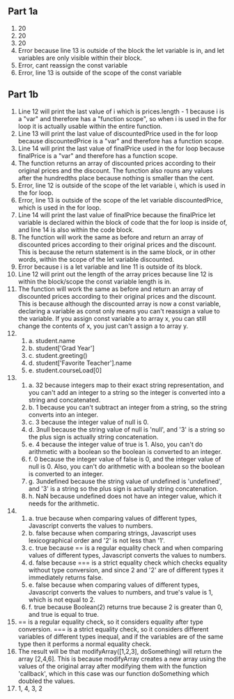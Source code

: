 ## Part 1a
1. 20
2. 20
3. 20
4. Error because line 13 is outside of the block the let variable is in, and let variables are only visible within their block.
5. Error, cant reassign the const variable
6. Error, line 13 is outside of the scope of the const variable

## Part 1b
1. Line 12 will print the last value of i which is prices.length - 1 because i is a "var" and therefore has a "function scope", so when i is used in the for loop it is actually usable within the entire function.
2. Line 13 will print the last value of discountedPrice used in the for loop because discountedPrice is a "var" and therefore has a function scope.
3. Line 14 will print the last value of finalPrice used in the for loop because finalPrice is a "var" and therefore has a function scope.
4. The function returns an array of discounted prices according to their original prices and the discount. The function also rouns any values after the hundredths place because nothing is smaller than the cent.
5. Error, line 12 is outside of the scope of the let variable i, which is used in the for loop.
6. Error, line 13 is outside of the scope of the let variable discountedPrice, which is used in the for loop.
7. Line 14 will print the last value of finalPrice because the finalPrice let variable is declared within the block of code that the for loop is inside of, and line 14 is also within the code block.
8. The function will work the same as before and return an array of discounted prices according to their original prices and the discount. This is because the return statement is in the same block, or in other words, within the scope of the let variable discounted.
9. Error because i is a let variable and line 11 is outside of its block.
10. Line 12 will print out the length of the array prices because line 12 is within the block/scope the const variable length is in.
11. The function will work the same as before and return an array of discounted prices according to their original prices and the discount. This is because although the discounted array is now a const variable, declaring a variable as const only means you can't reassign a value to the variable. If you assign const variable a to array x, you can still change the contents of x, you just can't assign a to array y.
12. 
    1.  a. student.name  
    2.  b. student['Grad Year']  
    3.  c. student.greeting()  
    4.  d. student['Favorite Teacher'].name  
    5.  e. student.courseLoad[0]  
13. 
    1.  a. 32 because integers map to their exact string representation, and you can't add an integer to a string so the integer is converted into a string and concatenated.  
    2.  b. 1 because you can't subtract an integer from a string, so the string converts into an integer.  
    3.  c. 3 because the integer value of null is 0.  
    4.  d. 3null because the string value of null is 'null', and '3' is a string so the plus sign is actually string concatenation.  
    5.  e. 4 because the integer value of true is 1. Also, you can't do arithmetic with a boolean so the boolean is converted to an integer.  
    6.  f. 0 because the integer value of false is 0, and the integer value of null is 0. Also, you can't do arithmetic with a boolean so the boolean is converted to an integer.  
    7.  g. 3undefined because the string value of undefined is 'undefined', and '3' is a string so the plus sign is actually string concatenation.  
    8.  h. NaN because undefined does not have an integer value, which it needs for the arithmetic.  
14. 
    1.  a. true because when comparing values of different types, Javascript converts the values to numbers.  
    2.  b. false because when comparing strings, Javascript uses lexicographical order and '2' is not less than '1'.  
    3.  c. true because == is a regular equality check and when comparing values of different types, Javascript converts the values to numbers.  
    4.  d. false because === is a strict equality check which checks equality without type conversion, and since 2 and '2' are of different types it immediately returns false.  
    5.  e. false because when comparing values of different types, Javascript converts the values to numbers, and true's value is 1, which is not equal to 2.  
    6.  f. true because Boolean(2) returns true because 2 is greater than 0, and true is equal to true.  
15. == is a regular equality check, so it considers equality after type conversion. === is a strict equality check, so it considers different variables of different types inequal, and if the variables are of the same type then it performs a normal equality check.
16.  The result will be that modifyArray([1,2,3], doSomething) will return the array [2,4,6]. This is because modifyArray creates a new array using the values of the original array after modifying them with the function 'callback', which in this case was our function doSomething which doubled the values. 
17.  1, 4, 3, 2